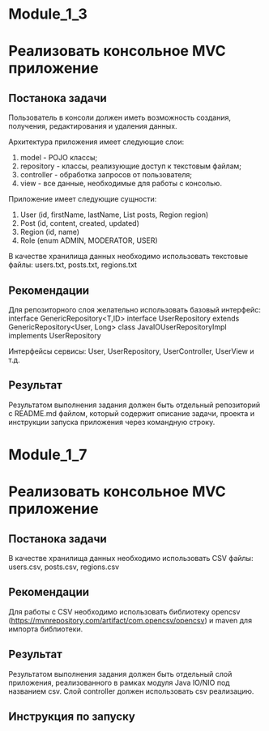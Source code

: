 # Module_1_3 
# Реализовать консольное MVC приложение

## Постанока задачи
Пользователь в консоли должен иметь возможность создания, получения, редактирования и удаления данных. 

Архитектура приложения имеет следующие слои:
1.  model - POJO классы;
2.  repository - классы, реализующие доступ к текстовым файлам;
3.  controller - обработка запросов от пользователя;
4.  view - все данные, необходимые для работы с консолью.
    
Приложение имеет следующие сущности: 
1.  User (id, firstName, lastName, List posts, Region region) 
2.  Post (id, content, created, updated) 
3.  Region (id, name) 
4.  Role (enum ADMIN, MODERATOR, USER)

В качестве хранилища данных необходимо использовать текстовые файлы: users.txt, posts.txt, regions.txt

## Рекомендации
Для репозиторного слоя желательно использовать базовый интерфейс: interface GenericRepository<T,ID>
interface UserRepository extends GenericRepository<User, Long>
class JavaIOUserRepositoryImpl implements UserRepository

Интерфейсы сервисы:
User, UserRepository, UserController, UserView и т.д. 

## Результат 
Результатом выполнения задания должен быть отдельный репозиторий с README.md файлом, 
который содержит описание задачи, проекта и инструкции запуска приложения через командную строку.

# Module_1_7 
# Реализовать консольное MVC приложение

## Постанока задачи
В качестве хранилища данных необходимо использовать CSV файлы:
users.csv, posts.csv, regions.csv

## Рекомендации
Для работы с CSV необходимо использовать библиотеку opencsv (https://mvnrepository.com/artifact/com.opencsv/opencsv) и maven для импорта библиотеки.

## Результат 
Результатом выполнения задания должен быть отдельный слой приложения, реализованного в рамках модуля  Java IO/NIO под названием csv. 
Слой controller должен использовать csv реализацию.

## Инструкция по запуску